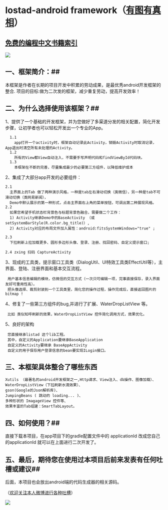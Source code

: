 # lostad-android framework（<a href="http://weibo.com/lostbottle">有图有真相</a>）
## <a href="https://github.com/justjavac/free-programming-books-zh_CN">免费的编程中文书籍索引</a> ##
<img src="http://ww3.sinaimg.cn/bmiddle/45ad345ajw1ey6k1hgtyzj20k00zk77w.jpg"/>

## 一、框架简介：##

本框架是作者在长期的项目开发中积累的劳动成果，是最优秀android开发框架的整合.
项目的目标:做为二次发的框架，减少重复劳动，提高开发效率！


## 二、为什么选择使用该框架？##

1、提供了一个基础的开发框架，并为您做好了多渠道分发的相关配置，简化开发步骤，让初学者也可以轻松开发出一个专业的App。
     
      1.1 
        app打开一个activity时，框架自动记录此Activity，销毁Activity时取消记录，App退出时清空所有未处理的Activity。
      1.2  
        所有的View都View自动注入，不需要手写声明代码和findViewById代码块。
      1.3
        本框架在不断的完善，尽量集成最少的必要第三方组件，以降低维护成本
      
2、集成了大部分app开发的必要组件：

    2.1
      主界面上的Tab 做了两种演示风格，一种是tab左右滑动切换（类微信），另一种是tab不可滑动切换（类网易新闻），
      Demo中默认展示的第一种形式，点击主界面右上角的菜单按钮，可调出第二种展现风格。
    2.2
      如果您希望手机状态栏背景色与标题背景色融合，需要做二个工作：
      1) Activity继承Demo中的BaseActivity （或setSystemBarStyle(R.color.bg_title)）,
      2) Activity对应的布局文件加入属性：android:fitsSystemWindows="true" ;

    2.3
      下拉刷新上拉加载更多、圆形多边形头像、登录、注册、找回密码、自定义提示窗口;

    2.4 zxing 扫码 CaptureActivity

3、现成的工具类，提示窗口工具类（DialogUtil、UI特效工具类EffectUtil等），主界面、登陆、注册界面和基本交互流程。
   
     用户基本信息编辑的模块，仿微信的交互方式（一次只可编辑一项，完事直接保存，录入界面友好可重用性高）。
     把头像选择、裁剪封装到一个工具类里，简化您的操作过程，操作完成后，直接返回图片的bitmap !

4、修复了一些第三方组件的bug,并进行了扩展、WaterDropListView 等。

     比如 类似知呼刷新的效果，WaterDropListView 控件简化调用方式，效果优化。

5、良好的架构

     您直接继承listad 这个lib工程。
     其中，自定义的Application要继承BaseApplication
     自定义的Activity要继承 BaseAppActivity
     自定义的用于保存用户登录信息的bean要实现ILogin接口。

## 三、本框架具体整合了哪些东西 ##

    Xutils （最著名的android开发框架之一,Http请求、View注入、db操作、图像加载）、
    WaterDropListView（下拉刷新水滴效果）、
    gson(Google的Json解析库)、
    JumpingBeans ( 跳动的 loading... )、
    多种形状的 ImagageView 控件等、
    效果丰富的Tab组建：SmartTabLayout。
    
## 四、如何使用？##

直接下载本项目，在app项目下的gradle配置文件中的 applicationId 改成您自己的applicationId
就可以在上面进行二次开发了。

## 五、最后，期待您在使用过本项目后前来发表有任何吐槽或建议##
   后面，本项目也会放出android端的代码生成器的相关源码。


  （<a href="http://weibo.com/lostbottle">欢迎关注本人微博进行各种吐槽</a>）

 

<img src="http://ww1.sinaimg.cn/large/45ad345ajw1ey6k1kla26j20y50ke0y7.jpg"/>